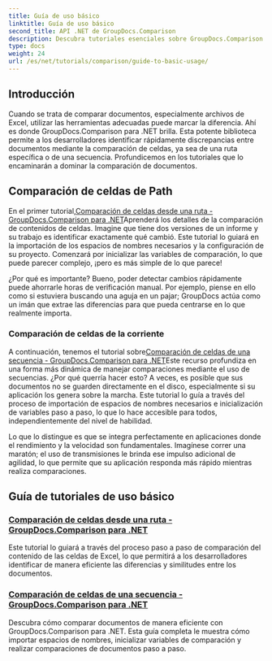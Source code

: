 ```yaml
---
title: Guía de uso básico
linktitle: Guía de uso básico
second_title: API .NET de GroupDocs.Comparison
description: Descubra tutoriales esenciales sobre GroupDocs.Comparison para .NET para comparar documentos de manera eficiente y obtener información sobre el desarrollo. Aprenda a comparar celdas de Excel fácilmente.
type: docs
weight: 24
url: /es/net/tutorials/comparison/guide-to-basic-usage/
---
```

## Introducción

Cuando se trata de comparar documentos, especialmente archivos de Excel, utilizar las herramientas adecuadas puede marcar la diferencia. Ahí es donde GroupDocs.Comparison para .NET brilla. Esta potente biblioteca permite a los desarrolladores identificar rápidamente discrepancias entre documentos mediante la comparación de celdas, ya sea de una ruta específica o de una secuencia. Profundicemos en los tutoriales que lo encaminarán a dominar la comparación de documentos.

## Comparación de celdas de Path

 En el primer tutorial,[Comparación de celdas desde una ruta - GroupDocs.Comparison para .NET](./comparing-cells-from-path/)Aprenderá los detalles de la comparación de contenidos de celdas. Imagine que tiene dos versiones de un informe y su trabajo es identificar exactamente qué cambió. Este tutorial lo guiará en la importación de los espacios de nombres necesarios y la configuración de su proyecto. Comenzará por inicializar las variables de comparación, lo que puede parecer complejo, ¡pero es más simple de lo que parece!

¿Por qué es importante? Bueno, poder detectar cambios rápidamente puede ahorrarle horas de verificación manual. Por ejemplo, piense en ello como si estuviera buscando una aguja en un pajar; GroupDocs actúa como un imán que extrae las diferencias para que pueda centrarse en lo que realmente importa.

### Comparación de celdas de la corriente

 A continuación, tenemos el tutorial sobre[Comparación de celdas de una secuencia - GroupDocs.Comparison para .NET](./comparing-cells-from-stream/)Este recurso profundiza en una forma más dinámica de manejar comparaciones mediante el uso de secuencias. ¿Por qué querría hacer esto? A veces, es posible que sus documentos no se guarden directamente en el disco, especialmente si su aplicación los genera sobre la marcha. Este tutorial lo guía a través del proceso de importación de espacios de nombres necesarios e inicialización de variables paso a paso, lo que lo hace accesible para todos, independientemente del nivel de habilidad.

Lo que lo distingue es que se integra perfectamente en aplicaciones donde el rendimiento y la velocidad son fundamentales. Imagínese correr una maratón; el uso de transmisiones le brinda ese impulso adicional de agilidad, lo que permite que su aplicación responda más rápido mientras realiza comparaciones.

## Guía de tutoriales de uso básico
### [Comparación de celdas desde una ruta - GroupDocs.Comparison para .NET](./comparing-cells-from-path/)
Este tutorial lo guiará a través del proceso paso a paso de comparación del contenido de las celdas de Excel, lo que permitirá a los desarrolladores identificar de manera eficiente las diferencias y similitudes entre los documentos.
### [Comparación de celdas de una secuencia - GroupDocs.Comparison para .NET](./comparing-cells-from-stream/)
Descubra cómo comparar documentos de manera eficiente con GroupDocs.Comparison para .NET. Esta guía completa le muestra cómo importar espacios de nombres, inicializar variables de comparación y realizar comparaciones de documentos paso a paso.
